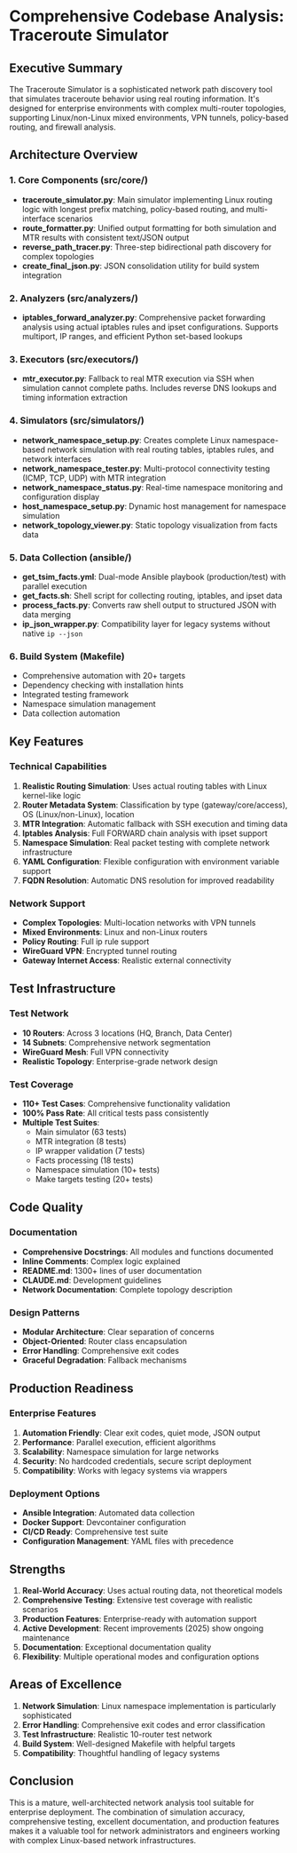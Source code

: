 # Comprehensive Codebase Analysis: Traceroute Simulator

## Executive Summary
The Traceroute Simulator is a sophisticated network path discovery tool that simulates traceroute behavior using real routing information. It's designed for enterprise environments with complex multi-router topologies, supporting Linux/non-Linux mixed environments, VPN tunnels, policy-based routing, and firewall analysis.

## Architecture Overview

### 1. **Core Components (src/core/)**
- **traceroute_simulator.py**: Main simulator implementing Linux routing logic with longest prefix matching, policy-based routing, and multi-interface scenarios
- **route_formatter.py**: Unified output formatting for both simulation and MTR results with consistent text/JSON output
- **reverse_path_tracer.py**: Three-step bidirectional path discovery for complex topologies
- **create_final_json.py**: JSON consolidation utility for build system integration

### 2. **Analyzers (src/analyzers/)**
- **iptables_forward_analyzer.py**: Comprehensive packet forwarding analysis using actual iptables rules and ipset configurations. Supports multiport, IP ranges, and efficient Python set-based lookups

### 3. **Executors (src/executors/)**
- **mtr_executor.py**: Fallback to real MTR execution via SSH when simulation cannot complete paths. Includes reverse DNS lookups and timing information extraction

### 4. **Simulators (src/simulators/)**
- **network_namespace_setup.py**: Creates complete Linux namespace-based network simulation with real routing tables, iptables rules, and network interfaces
- **network_namespace_tester.py**: Multi-protocol connectivity testing (ICMP, TCP, UDP) with MTR integration
- **network_namespace_status.py**: Real-time namespace monitoring and configuration display
- **host_namespace_setup.py**: Dynamic host management for namespace simulation
- **network_topology_viewer.py**: Static topology visualization from facts data

### 5. **Data Collection (ansible/)**
- **get_tsim_facts.yml**: Dual-mode Ansible playbook (production/test) with parallel execution
- **get_facts.sh**: Shell script for collecting routing, iptables, and ipset data
- **process_facts.py**: Converts raw shell output to structured JSON with data merging
- **ip_json_wrapper.py**: Compatibility layer for legacy systems without native `ip --json`

### 6. **Build System (Makefile)**
- Comprehensive automation with 20+ targets
- Dependency checking with installation hints
- Integrated testing framework
- Namespace simulation management
- Data collection automation

## Key Features

### Technical Capabilities
1. **Realistic Routing Simulation**: Uses actual routing tables with Linux kernel-like logic
2. **Router Metadata System**: Classification by type (gateway/core/access), OS (Linux/non-Linux), location
3. **MTR Integration**: Automatic fallback with SSH execution and timing data
4. **Iptables Analysis**: Full FORWARD chain analysis with ipset support
5. **Namespace Simulation**: Real packet testing with complete network infrastructure
6. **YAML Configuration**: Flexible configuration with environment variable support
7. **FQDN Resolution**: Automatic DNS resolution for improved readability

### Network Support
- **Complex Topologies**: Multi-location networks with VPN tunnels
- **Mixed Environments**: Linux and non-Linux routers
- **Policy Routing**: Full ip rule support
- **WireGuard VPN**: Encrypted tunnel routing
- **Gateway Internet Access**: Realistic external connectivity

## Test Infrastructure

### Test Network
- **10 Routers**: Across 3 locations (HQ, Branch, Data Center)
- **14 Subnets**: Comprehensive network segmentation
- **WireGuard Mesh**: Full VPN connectivity
- **Realistic Topology**: Enterprise-grade network design

### Test Coverage
- **110+ Test Cases**: Comprehensive functionality validation
- **100% Pass Rate**: All critical tests pass consistently
- **Multiple Test Suites**:
  - Main simulator (63 tests)
  - MTR integration (8 tests)
  - IP wrapper validation (7 tests)
  - Facts processing (18 tests)
  - Namespace simulation (10+ tests)
  - Make targets testing (20+ tests)

## Code Quality

### Documentation
- **Comprehensive Docstrings**: All modules and functions documented
- **Inline Comments**: Complex logic explained
- **README.md**: 1300+ lines of user documentation
- **CLAUDE.md**: Development guidelines
- **Network Documentation**: Complete topology description

### Design Patterns
- **Modular Architecture**: Clear separation of concerns
- **Object-Oriented**: Router class encapsulation
- **Error Handling**: Comprehensive exit codes
- **Graceful Degradation**: Fallback mechanisms

## Production Readiness

### Enterprise Features
1. **Automation Friendly**: Clear exit codes, quiet mode, JSON output
2. **Performance**: Parallel execution, efficient algorithms
3. **Scalability**: Namespace simulation for large networks
4. **Security**: No hardcoded credentials, secure script deployment
5. **Compatibility**: Works with legacy systems via wrappers

### Deployment Options
- **Ansible Integration**: Automated data collection
- **Docker Support**: Devcontainer configuration
- **CI/CD Ready**: Comprehensive test suite
- **Configuration Management**: YAML files with precedence

## Strengths
1. **Real-World Accuracy**: Uses actual routing data, not theoretical models
2. **Comprehensive Testing**: Extensive test coverage with realistic scenarios
3. **Production Features**: Enterprise-ready with automation support
4. **Active Development**: Recent improvements (2025) show ongoing maintenance
5. **Documentation**: Exceptional documentation quality
6. **Flexibility**: Multiple operational modes and configuration options

## Areas of Excellence
1. **Network Simulation**: Linux namespace implementation is particularly sophisticated
2. **Error Handling**: Comprehensive exit codes and error classification
3. **Test Infrastructure**: Realistic 10-router test network
4. **Build System**: Well-designed Makefile with helpful targets
5. **Compatibility**: Thoughtful handling of legacy systems

## Conclusion
This is a mature, well-architected network analysis tool suitable for enterprise deployment. The combination of simulation accuracy, comprehensive testing, excellent documentation, and production features makes it a valuable tool for network administrators and engineers working with complex Linux-based network infrastructures.